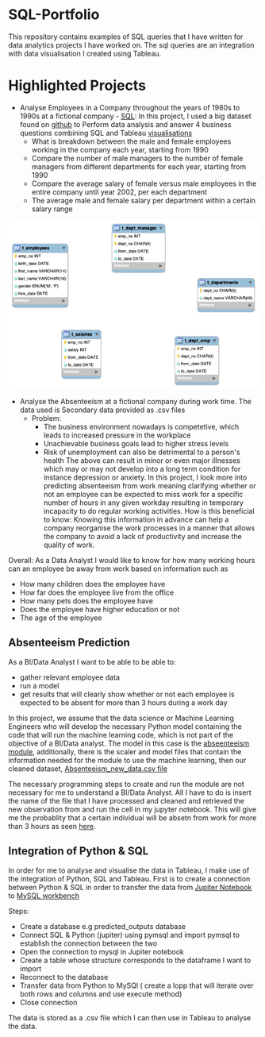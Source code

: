 # SQL-Portfolio

This repository contains examples of SQL queries that I have written for data analytics projects I have worked on. 
The sql queries are an integration with data visualisation I created using Tableau. 

# Highlighted Projects

- Analyse Employees in a Company throughout the years of 1980s to 1990s at a fictional company - [SQL](Business_Tasks.sql): In this project, I used a big dataset found on [github](https://github.com/datacharmer/test_db/tree/master?tab=readme-ov-file) to Perform data analysis and answer 4 business questions combining SQL and Tableau [visualisations](https://public.tableau.com/app/profile/veronica.mucha/vizzes)
   - What is breakdown between the male and female employees working in the company each year, starting from 1990
   - Compare the number of male managers to the number of female managers from different departments for each year, starting from 1990
   - Compare the average salary of female versus male employees in the entire company until year 2002, per each department
   - The average male and female salary per department within a certain salary range

![EER_diagram](EER_diagram.png)

- Analyse the Absenteeism at a fictional company during work time. The data used is Secondary data provided as .csv files
   - Problem:
      -  The business environment nowadays is competetive, which leads to increased pressure in the workplace
      -  Unachievable business goals lead to higher stress levels
      -  Risk of unemployment can also be detrimental to a person's health
The above can result in minor or even major illnesses which may or may not develop into a long term condition for instance depression or anxiety.
In this project, I look more into predicting absenteeism from work meaning clarifying whether or not an employee can be expected to miss work for a specific number of hours in any given workday resulting in temporary incapacity to do regular working activities.
How is this beneficial to know: Knowing this information in advance can help a company reorganise the work processes in a manner that allows the company to avoid a lack of productivity and increase the quality of work.

Overall: As a Data Analyst I would like to know for how many working hours can an employee be away from work based on information such as 

   - How many children does the employee have
   - How far does the employee live from the office
   - How many pets does the employee have
   - Does the employee have higher education or not
   - The age of the employee

## Absenteeism Prediction
As a BI/Data Analyst I want to be able to be able to:
   - gather relevant employee data
   - run a model
   - get results that will clearly show whether or not each employee is expected to be absent for more than 3 hours during a work day

In this project, we assume that the data science or Machine Learning Engineers who will develop the necessary Python model containing the code that will run the machine learning code, which is not part of the objective of a BI/Data analyst.
The model in this case is the [abseenteeism module](absenteeism_module.py), additionally, there is the scaler and model files that contain the information needed for the module to use the machine learning, then our cleaned dataset, [Absenteeism_new_data.csv file](Absenteeism_new_data.csv)

The necessary programming steps to create and run the module are not necessary for me to understand a BI/Data Analyst. All I have to do is insert the name of the file that I have processed and cleaned and retrieved the new observation from and run the cell in my jupyter notebook. This will give me the probablity that a certain individual will be absetn from work for more than 3 hours as seen [here](Asenteeism_Prediction_Project.ipynb). 

## Integration of Python & SQL
In order for me to analyse and visualise the data in Tableau, I make use of the integration of Python, SQL and Tableau. First is to create a connection between Python & SQL in order to transfer the data from [Jupiter Notebook](Absenteeism_Prediction_Project.ipynb) to [MySQL workbench](predicted_outputs_table.sql)

Steps:
   - Create a database e.g predicted_outputs database
   - Connect SQL & Python (jupiter) using pymsql and import pymsql to establish the connection between the two
   - Open the connection to mysql in Jupiter notebook
   - Create a table whose structure corresponds to the dataframe I want to import
   - Reconnect to the database
   - Transfer data from Python to MySQl ( create a lopp that will iterate over both rows and columns and use execute method)
   - Close connection

The data is stored as a .csv file which I can then use in Tableau to analyse the data. 
